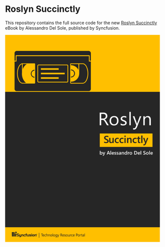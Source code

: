 # Roslyn Succinctly

This repository contains the full source code for the new [Roslyn Succinctly](https://www.syncfusion.com/resources/techportal/details/ebooks/roslyn) eBook by Alessandro Del Sole, published by Syncfusion.

![Roslyn Succinctly](https://github.com/AlessandroDelSole/RoslynSuccinctly/blob/master/cover.png)

